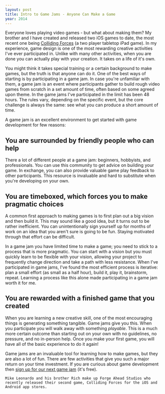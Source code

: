 ```yaml
---
layout: post
title: Intro to Game Jams - Anyone Can Make a Game
year: 2014
---
```


Everyone loves playing video games - but what about making them? My brother and I have created and released two iOS games to date, the most recent one being [Colliding Forces](http://www.collidingforcesgame.com/) (a two player tabletop iPad game). In my experience, game design is one of the most rewarding creative activities I've ever participated in. Unlike with many other activities, when you are done you can actually play with your creation. It takes on a life of it's own. 

You might think it takes special training or a certain background to make games, but the truth is that anyone can do it. One of the best ways of starting is by participating in a game jam. In case you're unfamiliar with them, a game jam is an event where participants gather to build rough video games from scratch in a set amount of time, often based on some agreed upon theme. In the game jams I've participated in the limit has been 48 hours. The rules vary, depending on the specific event, but the core challenge is always the same: see what you can produce a short amount of time. 

A game jam is an excellent environment to get started with game development for few reasons:

## You are surrounded by friendly people who can help
There a lot of different people at a game jam: beginners, hobbyists, and professionals. You can use this community to get advice on building your game. In exchange, you can also provide valuable game play feedback to other participants. This resource is invaluable and hard to substitute when you're developing on your own.

## You are timeboxed, which forces you to make pragmatic choices
A common first approach to making games is to first plan out a big vision and then build it. This may sound like a good idea, but it turns out to be rather inefficient. You can unintentionally sign yourself up for months of work on an idea that you aren't sure is going to be fun. Staying motivated through that effort can be difficult.

In a game jam you have limited time to make a game; you need to stick to a process that is more pragmatic. You can start with a vision but you must quickly learn to be flexible with your vision, allowing your project to frequently change direction and take a path with less resistance. When I've participated in game jams, I've found the most efficient process is iterative: plan a small effort (as small as a half hour), build it, play it, brainstorm, repeat. Learning a process like this alone made participating in a game jam worth it for me.

## You are rewarded with a finished game that you created
When you are learning a new creative skill, one of the most encouraging things is generating something tangible. Game jams give you this. When you participate you will walk away with something *playable*. This is a much more certain outcome than starting out on your own with no guidelines, no pressure, and no in-person help. Once you make your first game, you will have all of the basic experience to do it again!

Game jams are an invaluable tool for learning how to make games, but they are also a lot of fun. There are few activities that give you such a major return on your time investment. If you are curious about game development then [sign up for our next game jam](https://www.eventbrite.com/e/purple-monkey-game-jam-iv-a-new-hope-tickets-11432933211) (it's free). 

```
Mike Leonardo and his brother Rich make up Forge Ahead Studios who
recently released their second game, Colliding Forces for the iOS and
Android app stores.
```
